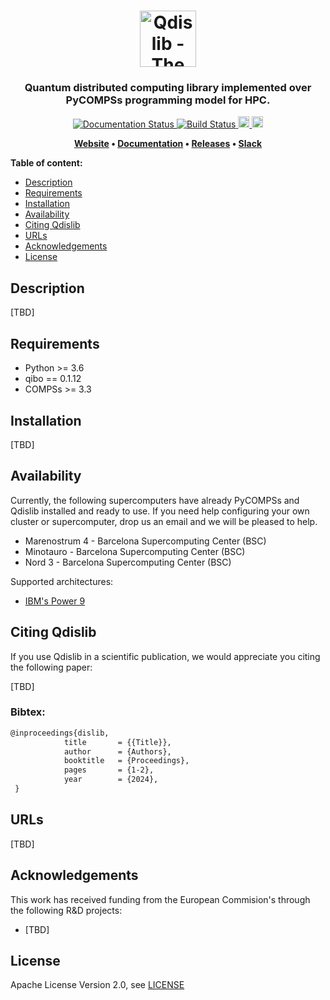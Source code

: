 <h1 align="center">  
    <img src="https://github.com/bsc-wdc/qdislib/raw/master/docs/logos/dislib-logo-full.png" alt="Qdislib - The Quantum Distributed Computing Library" height="90px">    
</h1>

<h3 align="center">Quantum distributed computing library implemented over PyCOMPSs programming model for HPC.</h3>

<p align="center">
  <a href="https://dislib.bsc.es/en/latest/?badge=latest">
    <img src="https://readthedocs.org/projects/qdislib/badge/?version=stable" alt="Documentation Status"/>
  </a>  
  <a href="https://github.com/bsc-wdc/qdislib">
    <img src="https://compss.bsc.es/jenkins/buildStatus/icon?job=qdislib_multibranch%2Fmaster"
         alt="Build Status">
  </a>
  <a href="https://badge.fury.io/py/qdislib">
      <img src="https://badge.fury.io/py/qdislib.svg" alt="PyPI version" height="18">
  </a>   
  <a href="https://badge.fury.io/py/qdislib">
      <img src="https://img.shields.io/badge/python-3.6-blue.svg" alt="Python version" height="18">
  </a>       
</p>

<p align="center"><b>
    <a href="https://qdislib.bsc.es">Website</a> •  
    <a href="https://qdislib.bsc.es/en/stable/api-reference.html">Documentation</a> •
    <a href="https://github.com/bsc-wdc/qdislib/releases">Releases</a> •
    <a href="https://bit.ly/bsc-wdc-community">Slack</a>
</b></p>


 **Table of content:**
 - [Description](#description)
 - [Requirements](#requirements)
 - [Installation](#installation)
 - [Availability](#availability)
 - [Citing Qdislib](#citing-qdislib)
 - [URLs](#urls)
 - [Acknowledgements](#acknowledgements)
 - [License](#license)

## Description

[TBD]

## Requirements

- Python >= 3.6
- qibo == 0.1.12
- COMPSs >= 3.3

## Installation

[TBD]


## Availability

Currently, the following supercomputers have already PyCOMPSs and Qdislib installed and ready to use. If you need help configuring your own cluster or supercomputer, drop us an email and we will be pleased to help.

- Marenostrum 4 - Barcelona Supercomputing Center (BSC)
- Minotauro - Barcelona Supercomputing Center (BSC)
- Nord 3 - Barcelona Supercomputing Center (BSC)

Supported architectures:
- [IBM's Power 9](https://www.ibm.com/it-infrastructure/power/power9-b)


## Citing Qdislib

If you use Qdislib in a scientific publication, we would appreciate you citing the following paper:

[TBD]

### Bibtex:

```latex
@inproceedings{dislib,
            title       = {{Title}},
            author      = {Authors},
            booktitle   = {Proceedings},
            pages       = {1-2},
            year        = {2024},
 }            
```


## URLs

[TBD]


## Acknowledgements

This work has received funding from the European Commision's through the following R&D projects:

* [TBD]

## License

Apache License Version 2.0, see [LICENSE](LICENSE)

